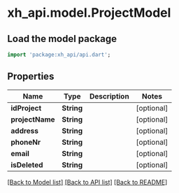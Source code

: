 # xh_api.model.ProjectModel

## Load the model package
```dart
import 'package:xh_api/api.dart';
```

## Properties
Name | Type | Description | Notes
------------ | ------------- | ------------- | -------------
**idProject** | **String** |  | [optional] 
**projectName** | **String** |  | [optional] 
**address** | **String** |  | [optional] 
**phoneNr** | **String** |  | [optional] 
**email** | **String** |  | [optional] 
**isDeleted** | **String** |  | [optional] 

[[Back to Model list]](../README.md#documentation-for-models) [[Back to API list]](../README.md#documentation-for-api-endpoints) [[Back to README]](../README.md)


